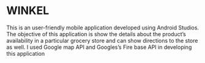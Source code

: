 # WINKEL
This is an user-friendly mobile application developed using Android Studios. The objective of this application is show the details about the product’s availability in a particular grocery store and can show directions to the store as well. I used Google map API and Googles’s Fire base API in developing this application

